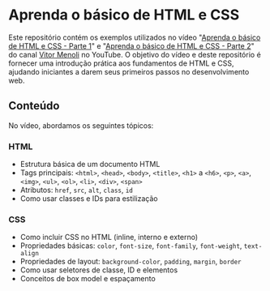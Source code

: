 # Aprenda o básico de HTML e CSS

Este repositório contém os exemplos utilizados no vídeo "[Aprenda o básico de HTML e CSS - Parte 1](https://youtu.be/gZvFOHQDicc?si=lLUMc6soy93LyFnU)" e "[Aprenda o básico de HTML e CSS - Parte 2](https://youtu.be/DbDwN-DKbcs)" do canal [Vitor Menoli](https://www.youtube.com/@vitor.menoli) no YouTube. O objetivo do vídeo e deste repositório é fornecer uma introdução prática aos fundamentos de HTML e CSS, ajudando iniciantes a darem seus primeiros passos no desenvolvimento web.

## Conteúdo

No vídeo, abordamos os seguintes tópicos:

### HTML
- Estrutura básica de um documento HTML
- Tags principais: `<html>`, `<head>`, `<body>`, `<title>`, `<h1>` a `<h6>`, `<p>`, `<a>`, `<img>`, `<ul>`, `<ol>`, `<li>`, `<div>`, `<span>`
- Atributos: `href`, `src`, `alt`, `class`, `id`
- Como usar classes e IDs para estilização

### CSS
- Como incluir CSS no HTML (inline, interno e externo)
- Propriedades básicas: `color`, `font-size`, `font-family`, `font-weight`, `text-align`
- Propriedades de layout: `background-color`, `padding`, `margin`, `border`
- Como usar seletores de classe, ID e elementos
- Conceitos de box model e espaçamento